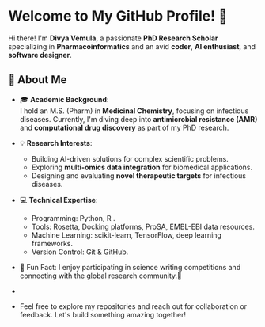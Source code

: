 # Welcome to My GitHub Profile! 👋  

Hi there! I'm **Divya Vemula**, a passionate **PhD Research Scholar** specializing in **Pharmacoinformatics** and an avid **coder**, **AI enthusiast**, and **software designer**.  

## 🚀 About Me  
- 🎓 **Academic Background**:  
  I hold an M.S. (Pharm) in **Medicinal Chemistry**, focusing on infectious diseases. Currently, I'm diving deep into **antimicrobial resistance (AMR)** and **computational drug discovery** as part of my PhD research.  

- 💡 **Research Interests**:  
  - Building AI-driven solutions for complex scientific problems.  
  - Exploring **multi-omics data integration** for biomedical applications.  
  - Designing and evaluating **novel therapeutic targets** for infectious diseases.  

- 💻 **Technical Expertise**:  
  - Programming: Python, R .  
  - Tools: Rosetta, Docking platforms, ProSA, EMBL-EBI data resources.  
  - Machine Learning: scikit-learn, TensorFlow, deep learning frameworks.  
  - Version Control: Git & GitHub.  

- 🌟 Fun Fact: I enjoy participating in science writing competitions and connecting with the global research community.🌟
- 
- Feel free to explore my repositories and reach out for collaboration or feedback. Let's build something amazing together!     
